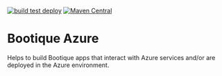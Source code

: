 <!--
  Licensed to ObjectStyle LLC under one
  or more contributor license agreements.  See the NOTICE file
  distributed with this work for additional information
  regarding copyright ownership.  The ObjectStyle LLC licenses
  this file to you under the Apache License, Version 2.0 (the
  "License"); you may not use this file except in compliance
  with the License.  You may obtain a copy of the License at

    http://www.apache.org/licenses/LICENSE-2.0

  Unless required by applicable law or agreed to in writing,
  software distributed under the License is distributed on an
  "AS IS" BASIS, WITHOUT WARRANTIES OR CONDITIONS OF ANY
  KIND, either express or implied.  See the License for the
  specific language governing permissions and limitations
  under the License.
  -->

[![build test deploy](https://github.com/bootique/bootique-azure/actions/workflows/maven.yml/badge.svg)](https://github.com/bootique/bootique-azure/actions/workflows/maven.yml)
[![Maven Central](https://img.shields.io/maven-central/v/io.bootique.aws/bootique-azure.svg?colorB=brightgreen)](https://search.maven.org/artifact/io.bootique.azure/bootique-azure)

# Bootique Azure

Helps to build Bootique apps that interact with Azure services and/or are deployed in the Azure environment.


